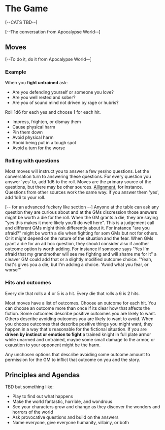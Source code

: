 # The Game

[--CATS TBD--]

[--The conversation from Apocalypse World--]

## Moves

[--To do it, do it from Apocalypse World--]

### Example

When you **fight untrained** ask:

* Are you defending yourself or someone you love?
* Are you well rested and sober?
* Are you of sound mind not driven by rage or hubris?

Roll 1d6 for each yes and choose 1 for each hit.

* Impress, frighten, or dismay them
* Cause physical harm
* Pin them down
* Avoid physical harm
* Aboid being put in a tough spot
* Avoid a turn for the worse

### Rolling with questions

Most moves will instruct you to answer a few yes/no questions.  Let
the conversation turn to answering these questions. For every question
you answer 'yes' to, add 1d6 to the roll. Moves are the primary source
of the questions, but there may be other sources.
[Allignment](./allignment.md), for instance. Questions
from other sources work the same way. If you answer them 'yes', add
1d6 to your roll.

[-- for an advanced fuckery like section --] Anyone at the table can
ask any question they are curious about and at the GMs discression
those answers might be worth a die for the roll. When the GM grants a
die, they are saying "yes this makes it more likely you'll do well
here". This is a judgement call and different GMs might think
differently about it. For instance "are you afraid?" might be worth a
die when fighting for som GMs but not for others. Or it might depend
on the nature of the situation and the fear. When GMs grant a die for
an ad hoc question, they should consider also if another outcome
option is worth adding. For instance if someone says "Yes I'm afraid
that my grandmother will see me fighting and will shame me for it" a
cleaver GM could add that or a slightly modified outcome
choice. "Yeah, that's gives you a die, but I'm adding a choice. 'Avoid
what you fear, or worse'"

### Hits and outcomes

Every die that rolls a 4 or 5 is a hit. Every die that rolls a 6 is 2
hits.

Most moves have a list of outcomes.  Choose an outcome for each
hit. You can choose an outcome more than once if its clear how that
affects the fiction. Some outcomes describe positive outcomes you are
likely to want. Others describe avoiding outcomes you are likely to
want to avoid. When you choose outcomes that describe positive things
you might want, they happen in a way that's reasonable for the
fictional situation. If you are **driven by instinct or emotion to
fight** a trained knight in full plate armor while unarmed and
untrained, maybe some small damage to the armor, or exaustion to your
opponent might be the harm.

Any unchosen options that describe avoiding some outcome amount to
permission for the GM to inflict that outcome on you and the story.

## Principles and Agendas

TBD but something like:

* Play to find out what happens
* Make the world fantastic, horrible, and wondrous
* See your characters grow and change as they discover the wonders and
  horrors of the world
* Ask provocative questions and build on the answers
* Name everyone, give everyone humanity, villainy, or both


